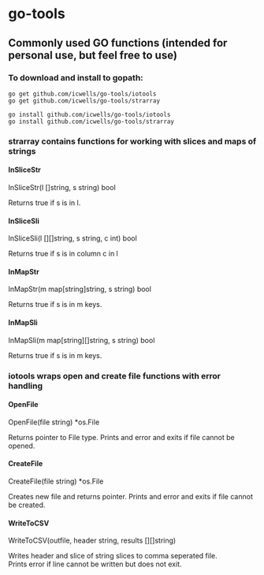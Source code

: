# go-tools  

## Commonly used GO functions (intended for personal use, but feel free to use)  

### To download and install to gopath:  
	go get github.com/icwells/go-tools/iotools  
	go get github.com/icwells/go-tools/strarray  

	go install github.com/icwells/go-tools/iotools  
	go install github.com/icwells/go-tools/strarray  

### strarray contains functions for working with slices and maps of strings  

#### InSliceStr
InSliceStr(l []string, s string) bool  

Returns true if s is in l.  

#### InSliceSli
InSliceSli(l [][]string, s string, c int) bool  

Returns true if s is in column c in l  

#### InMapStr  
InMapStr(m map[string]string, s string) bool  

Returns true if s is in m keys. 

#### InMapSli  
InMapSli(m map[string][]string, s string) bool  

Returns true if s is in m keys. 

### iotools wraps open and create file functions with error handling  

#### OpenFile
OpenFile(file string) *os.File  

Returns pointer to File type. Prints and error and exits if file cannot be opened.  

#### CreateFile
CreateFile(file string) *os.File   

Creates new file and returns pointer. Prints and error and exits if file cannot be created.

#### WriteToCSV
WriteToCSV(outfile, header string, results [][]string)  

Writes header and slice of string slices to comma seperated file.  
Prints error if line cannot be written but does not exit.  
